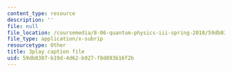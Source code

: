 ```yaml
---
content_type: resource
description: ''
file: null
file_location: /coursemedia/8-06-quantum-physics-iii-spring-2018/59db0387b19d4d62b927f8d893b16f2b_gX2y3PHMmnk.srt
file_type: application/x-subrip
resourcetype: Other
title: 3play caption file
uid: 59db0387-b19d-4d62-b927-f8d893b16f2b
---
```


